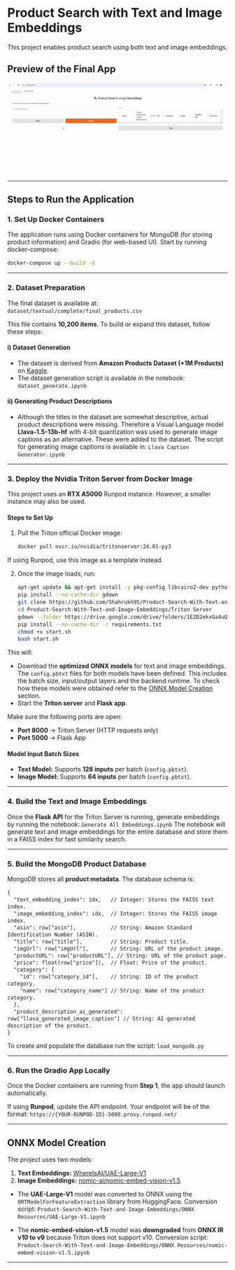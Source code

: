 # **Product Search with Text and Image Embeddings**

This project enables product search using both text and image embeddings.

## **Preview of the Final App**
![Demo](assets/Demo.gif)

---

## **Steps to Run the Application**

### **1. Set Up Docker Containers**
The application runs using Docker containers for MongoDB (for storing product information) and Gradio (for web-based UI). Start by running docker-compose:

```sh
docker-compose up --build -d
```

---

### **2. Dataset Preparation**
The final dataset is available at: ```dataset/textual/complete/final_products.csv```

This file contains **10,200 items**. To build or expand this dataset, follow these steps:

#### **i) Dataset Generation**
- The dataset is derived from **Amazon Products Dataset (+1M Products)** on [Kaggle](https://www.kaggle.com/datasets/aaronfriasr/amazon-products-dataset?select=amazon_products.csv).
- The dataset generation script is available in the notebook: ```dataset_generate.ipynb```

#### **ii) Generating Product Descriptions**
- Although the titles in the dataset are somewhat descriptive, actual product descriptions were missing. Therefore a Visual Language model **Llava-1.5-13b-hf** with 4-bit quantization was used to generate image captions as an alternative. These were added to the dataset. The script for generating image captions is available in: ```Llava Caption Generator.ipynb```

---

### **3. Deploy the Nvidia Triton Server from Docker Image**
This project uses an **RTX A5000** Runpod instance. However, a smaller instance may also be used.

#### **Steps to Set Up**
1. Pull the Triton official Docker image:

   ```sh
   docker pull nvcr.io/nvidia/tritonserver:24.01-py3
   ```
If using Runpod, use this image as a template instead.

2. Once the image loads, run:

   ```sh
   apt-get update && apt-get install -y pkg-config libcairo2-dev python3-dev git
   pip install --no-cache-dir gdown
   git clone https://github.com/Shahrukh95/Product-Search-With-Text-and-Image-Embeddings.git
   cd Product-Search-With-Text-and-Image-Embeddings/Triton Server
   gdown --folder https://drive.google.com/drive/folders/1E2D2ekxGa4uQ2mu9zrURKb3f8l85fFjS -O model_repository
   pip install --no-cache-dir -r requirements.txt
   chmod +x start.sh
   bash start.sh
   ```

This will:
- Download the **optimized ONNX models** for text and image embeddings. The `config.pbtxt` files for both models have been defined. This includes the batch size, input/output layers and the backend runtime. To check how these models were obtained refer to the [ONNX Model Creation](#onnx-model-creation) section.
- Start the **Triton server** and **Flask app**.

Make sure the following ports are open:
- **Port 8000** → Triton Server (HTTP requests only)
- **Port 5000** → Flask App

#### **Model Input Batch Sizes**
- **Text Model:** Supports **128 inputs** per batch (`config.pbtxt`).
- **Image Model:** Supports **64 inputs** per batch (`config.pbtxt`).

---

### **4. Build the Text and Image Embeddings**
Once the **Flask API** for the Triton Server is running, generate embeddings by running the notebook: ```Generate All Embeddings.ipynb```
The notebook will generate text and image embeddings for the entire database and store them in a FAISS index for fast similarity search.

---

### **5. Build the MongoDB Product Database**
MongoDB stores all **product metadata**. The database schema is:

```
{
  "text_embedding_index": idx,   // Integer: Stores the FAISS text index.
  "image_embedding_index": idx,  // Integer: Stores the FAISS image index.
  "asin": row["asin"],           // String: Amazon Standard Identification Number (ASIN).
  "title": row["title"],         // String: Product title.
  "imgUrl": row["imgUrl"],       // String: URL of the product image.
  "productURL": row["productURL"], // String: URL of the product page.
  "price": float(row["price"]),  // Float: Price of the product.
  "category": {
    "id": row["category_id"],    // String: ID of the product category.
    "name": row["category_name"] // String: Name of the product category.
  },
  "product_description_ai_generated": row["llava_generated_image_caption"] // String: AI-generated description of the product.
}
```

To create and populate the database run the script: ```load_mongodb.py```

---

### **6. Run the Gradio App Locally**
Once the Docker containers are running from **Step 1**, the app should launch automatically.

If using **Runpod**, update the API endpoint. Your endpoint will be of the format: ```https://{YOUR-RUNPOD-ID}-5000.proxy.runpod.net/```

---

## ONNX Model Creation
The project uses two models:

1. **Text Embeddings:** [WhereIsAI/UAE-Large-V1](https://huggingface.co/WhereIsAI/UAE-Large-V1)
2. **Image Embeddings:** [nomic-ai/nomic-embed-vision-v1.5](https://huggingface.co/nomic-ai/nomic-embed-vision-v1.5)

- The **UAE-Large-V1** model was converted to ONNX using the `ORTModelForFeatureExtraction` library from HuggingFace. Conversion script: ```Product-Search-With-Text-and-Image-Embeddings/ONNX Resources/UAE-Large-V1.ipynb```

- The **nomic-embed-vision-v1.5** model was **downgraded** from **ONNX IR v10 to v9** because Triton does not support v10. Conversion script: ```Product-Search-With-Text-and-Image-Embeddings/ONNX Resources/nomic-embed-vision-v1.5.ipynb```

---

